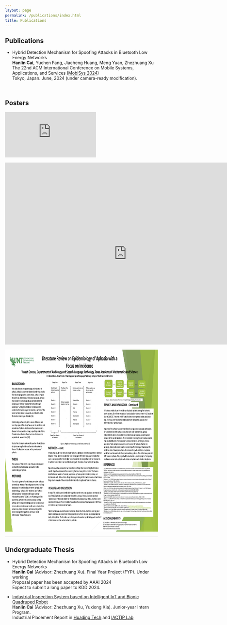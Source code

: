 ```yaml
---
layout: page
permalink: /publications/index.html
title: Publications
---
```


## Publications

- Hybrid Detection Mechanism for Spoofing Attacks in Bluetooth Low Energy Networks<br>**Hanlin Cai**, Yuchen Fang, Jiacheng Huang, Meng Yuan, Zhezhuang Xu<br>The 22nd ACM International Conference on Mobile Systems, Applications, and Services ([MobiSys 2024](https://www.sigmobile.org/mobisys/2024/))<br>Tokyo, Japan. June, 2024 (under camera-ready modification).

  <br>

## Posters

<embed src="https://raw.githubusercontent.com/yaruup/yaruup.github.io/main/mypaper/poster/Clinical_Vignettes_Poster.pdf" type="application/pdf"  /> <br>

<embed src="https://raw.githubusercontent.com/yaruup/yaruup.github.io/main/mypaper/poster/unt_poster.pdf" type="application/pdf" width="800px" height="600px" /> <br>

<img src="https://raw.githubusercontent.com/yaruup/yaruup.github.io/main/mypaper/poster/unt_poster.png" width="800px" height="600px" /> <br>


---

## Undergraduate Thesis

- Hybrid Detection Mechanism for Spoofing Attacks in Bluetooth Low Energy Networks<br>**Hanlin Cai** (Advisor: Zhezhuang Xu). Final Year Project (FYP). Under working<br>Proposal paper has been accepted by AAAI 2024<br>Expect to submit a long paper to KDD 2024.

- [Industrial Inspection System based on Intelligent IoT and Bionic Quadruped Robot](https://caihanlin.com/mypaper/thesis/IP-report.pdf)<br>**Hanlin Cai** (Advisor: Zhezhuang Xu, Yuxiong Xia). Junior-year Intern Program.<br>Industrial Placement Report in [Huading Tech](http://www.hdim.com.cn/) and [IACTIP Lab](https://dqxy.fzu.edu.cn/en/)<br>

  <br>
